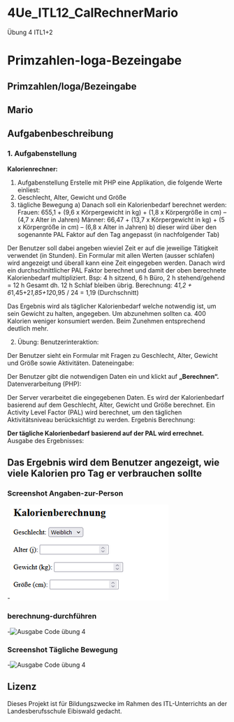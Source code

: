 # 4Ue_ITL12_CalRechnerMario
Übung 4 ITL1+2 
# Primzahlen-loga-Bezeingabe
Primzahlen/loga/Bezeingabe
-----



## Mario

## Aufgabenbeschreibung


### 1.	Aufgabenstellung
**Kalorienrechner:**
1.	Aufgabenstellung
Erstelle mit PHP eine Applikation, die folgende Werte einliest:
1.	Geschlecht, Alter, Gewicht und Größe
2.	tägliche Bewegung 
a)	Danach soll ein Kalorienbedarf berechnet werden:
Frauen: 655,1 + (9,6 x Körpergewicht in kg) + (1,8 x Körpergröße in cm) – (4,7 x Alter in Jahren)
Männer: 66,47 + (13,7 x Körpergewicht in kg) + (5 x Körpergröße in cm) – (6,8 x Alter in Jahren)
b)	dieser wird über den sogenannte PAL Faktor auf den Tag angepasst (in nachfolgender Tab)

Der Benutzer soll dabei angeben wieviel Zeit er auf die jeweilige Tätigkeit verwendet (in Stunden). Ein Formular mit allen Werten (ausser schlafen) wird angezeigt und überall kann eine Zeit eingegeben werden. Danach wird ein durchschnittlicher PAL Faktor berechnet und damit der oben berechnete Kalorienbedarf multipliziert.
Bsp: 4 h sitzend, 6 h Büro, 2 h stehend/gehend = 12 h Gesamt dh. 12 h Schlaf bleiben übrig. Berechnung: 4*1,2 + 6*1,45+2*1,85+12*0,95 / 24 = 1,19 (Durchschnitt)

Das Ergebnis wird als täglicher Kalorienbedarf welche notwendig ist, um sein Gewicht zu halten, angegeben.
Um abzunehmen sollten ca. 400 Kalorien weniger konsumiert werden. Beim Zunehmen entsprechend deutlich mehr.


2. Übung:
Benutzerinteraktion:

Der Benutzer sieht ein Formular mit Fragen zu Geschlecht, Alter, Gewicht und Größe sowie Aktivitäten.
Dateneingabe:

Der Benutzer gibt die notwendigen Daten ein und klickt auf **„Berechnen“.**
Datenverarbeitung (PHP):

Der Server verarbeitet die eingegebenen Daten.
Es wird der Kalorienbedarf basierend auf dem Geschlecht, Alter, Gewicht und Größe berechnet.
Ein Activity Level Factor (PAL) wird berechnet, um den täglichen Aktivitätsniveau berücksichtigt zu werden.
Ergebnis Berechnung:

**Der tägliche Kalorienbedarf basierend auf der PAL wird errechnet.**
Ausgabe des Ergebnisses:

Das Ergebnis wird dem Benutzer angezeigt, wie viele Kalorien pro Tag er verbrauchen sollte
-----------------------------------------------


### Screenshot Angaben-zur-Person
-![Ausgabe Code übung 4](https://github.com/Xoisi/4Ue_ITL12_CalRechnerMario/blob/main/Angaben-zur-Person.png)
### berechnung-durchführen
-![Ausgabe Code übung 4](https://github.com/Xoisi/4Ue_ITL12_CalRechnerMario/blob/main/berechnung-durchf%C3%BChren.png)
### Screenshot Tägliche Bewegung
-![Ausgabe Code übung 4](https://github.com/Xoisi/4Ue_ITL12_CalRechnerMario/blob/main/T%C3%A4gliche%20Bewegung.png)

## Lizenz
Dieses Projekt ist für Bildungszwecke im Rahmen des ITL-Unterrichts an der Landesberufsschule Eibiswald gedacht.
